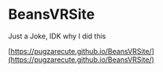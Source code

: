# BeansVRSite
Just a Joke, IDK why I did this

[https://pugzarecute.github.io/BeansVRSite/](https://pugzarecute.github.io/BeansVRSite/)
